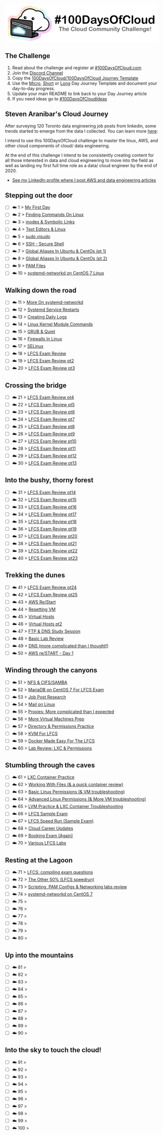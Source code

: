 <p align="center">
  <img src="banner.png">
</p>

## The Challenge
1. Read about the challenge and register at [#100DaysOfCloud.com](https://100DaysOfCloud.com)
2. Join the [Discord Channel](https://discord.gg/c6Db8nY)
3. Copy the [100DaysOfCloud/100DaysOfCloud Journey Template](https://github.com/100DaysOfCloud/100DaysOfCloud/generate)
4. Use the [Micro](Templates/000-DAY-ARTICLE-MICRO-TEMPLATE.md), [Short](Templates/001-DAY-ARTICLE-SHORT-TEMPLATE.md) or [Long](Templates/002-DAY-ARTICLE-LONG-TEMPLATE.md) Day Journey Template and document your day-to-day progress.
5. Update your main README to link back to your Day Journey article
4. If you need ideas go to [#100DaysOfCloudIdeas](https://github.com/100DaysOfCloud/100DaysOfCloudIdeas)


## Steven Aranibar's Cloud Journey

After surveying 120 Toronto data engineering job posts from linkedin, some trends started to emerge from the data I collected. You can learn more [here](https://www.linkedin.com/pulse/dear-hiring-managers-im-here-help-steven-aranibar/):


I intend to use this 100DaysOfCloud challenge to master the linux, AWS, and other cloud components of cloud/ data engineering. 


At the end of this challenge I intend to be consistently creating content for all those interested in data and cloud engineering to move into the field as well as landing my first full time role as a data/ cloud engineer by the end of 2020. 

- [See my LinkedIn profile where I post AWS and data engineering articles](https://www.linkedin.com/in/steven-aranibar-8891a2103/)

## Stepping out the door

- [ ] ☁️ 1 > [My First Day](Journey/001/Readme.md)
- [ ] ☁️ 2 > [Finding Commands On Linux](Journey/002/Readme.md)
- [ ] ☁️ 3 > [inodes & Symbolic Links](Journey/003/Readme.md)
- [ ] ☁️ 4 > [Text Editors & Linux](Journey/004/Readme.md)
- [ ] ☁️ 5 > [sudo visudo](Journey/005/Readme.md)
- [ ] ☁️ 6 > [SSH - Secure Shell](Journey/006/Readme.md)
- [ ] ☁️ 7 > [Global Aliases In Ubuntu & CentOs (pt 1)](Journey/007/Readme.md)
- [ ] ☁️ 8 > [Global Aliases In Ubuntu & CentOs (pt 2)](Journey/008/Readme.md)
- [ ] ☁️ 9 > [PAM Files](Journey/009/Readme.md)
- [ ] ☁️ 10 > [systemd-networkd on CentOS 7 Linux](Journey/010/Readme.md)

## Walking down the road

- [ ] ☁️ 11 > [More On systemd-networkd](Journey/011/Readme.md)
- [ ] ☁️ 12 > [Systemd Service Restarts](Journey/012/Readme.md)
- [ ] ☁️ 13 > [Creating Daily Logs](Journey/013/Readme.md)
- [ ] ☁️ 14 > [Linux Kernel Module Commands](Journey/014/Readme.md)
- [ ] ☁️ 15 > [GRUB & Quiet](Journey/015/Readme.md)
- [ ] ☁️ 16 > [Firewalls In Linux](Journey/016/Readme.md)
- [ ] ☁️ 17 > [SELinux](Journey/017/Readme.md)
- [ ] ☁️ 18 > [LFCS Exam Review](Journey/018/Readme.md)
- [ ] ☁️ 19 > [LFCS Exam Review pt2](Journey/019/Readme.md)
- [ ] ☁️ 20 > [LFCS Exam Review pt3](Journey/020/Readme.md)

## Crossing the bridge

- [ ] ☁️ 21 > [LFCS Exam Review pt4](Journey/021/Readme.md)
- [ ] ☁️ 22 > [LFCS Exam Review pt5](Journey/022/Readme.md)
- [ ] ☁️ 23 > [LFCS Exam Review pt6](Journey/023/Readme.md)
- [ ] ☁️ 24 > [LFCS Exam Review pt7](Journey/024/Readme.md)
- [ ] ☁️ 25 > [LFCS Exam Review pt8](Journey/025/Readme.md)
- [ ] ☁️ 26 > [LFCS Exam Review pt9](Journey/026/Readme.md)
- [ ] ☁️ 27 > [LFCS Exam Review pt10](Journey/027/Readme.md)
- [ ] ☁️ 28 > [LFCS Exam Review pt11](Journey/028/Readme.md)
- [ ] ☁️ 29 > [LFCS Exam Review pt12](Journey/029/Readme.md)
- [ ] ☁️ 30 > [LFCS Exam Review pt13](Journey/030/Readme.md)

## Into the bushy, thorny forest

- [ ] ☁️ 31 > [LFCS Exam Review pt14](Journey/031/Readme.md)
- [ ] ☁️ 32 > [LFCS Exam Review pt15](Journey/032/Readme.md)
- [ ] ☁️ 33 > [LFCS Exam Review pt16](Journey/033/Readme.md)
- [ ] ☁️ 34 > [LFCS Exam Review pt17](Journey/034/Readme.md)
- [ ] ☁️ 35 > [LFCS Exam Review pt18](Journey/035/Readme.md)
- [ ] ☁️ 36 > [LFCS Exam Review pt19](Journey/036/Readme.md)
- [ ] ☁️ 37 > [LFCS Exam Review pt20](Journey/037/Readme.md)
- [ ] ☁️ 38 > [LFCS Exam Review pt21](Journey/038/Readme.md)
- [ ] ☁️ 39 > [LFCS Exam Review pt22](Journey/039/Readme.md)
- [ ] ☁️ 40 > [LFCS Exam Review pt23](Journey/040/Readme.md)

## Trekking the dunes

- [ ] ☁️ 41 > [LFCS Exam Review pt24](Journey/041/Readme.md)
- [ ] ☁️ 42 > [LFCS Exam Review pt25](Journey/042/Readme.md)
- [ ] ☁️ 43 > [AWS Re/Start](Journey/043/Readme.md)
- [ ] ☁️ 44 > [Resetting VM](Journey/044/Readme.md)
- [ ] ☁️ 45 > [Virtual Hosts](Journey/045/Readme.md)
- [ ] ☁️ 46 > [Virtual Hosts pt2](Journey/046/Readme.md)
- [ ] ☁️ 47 > [FTP & DNS Study Session](Journey/047/Readme.md)
- [ ] ☁️ 48 > [Basic Lab Review](Journey/048/Readme.md)
- [ ] ☁️ 49 > [DNS (more complicated than I thought!)](Journey/049/Readme.md)
- [ ] ☁️ 50 > [AWS re/START - Day 1](Journey/050/Readme.md)

## Winding through the canyons

- [ ] ☁️ 51 > [NFS & CIFS/SAMBA](Journey/051/Readme.md)
- [ ] ☁️ 52 > [MariaDB on CentOS 7 For LFCS Exam](Journey/052/Readme.md)
- [ ] ☁️ 53 > [Job Post Research](Journey/053/Readme.md)
- [ ] ☁️ 54 > [Mail on Linux](Journey/054/Readme.md)
- [ ] ☁️ 55 > [Proxies: More complicated than I expected](Journey/055/Readme.md)
- [ ] ☁️ 56 > [More Virtual Machines Prep](Journey/056/Readme.md)
- [ ] ☁️ 57 > [Directory & Permissions Practice](Journey/057/Readme.md)
- [ ] ☁️ 58 > [KVM For LFCS](Journey/058/Readme.md)
- [ ] ☁️ 59 > [Docker Made Easy For The LFCS](Journey/059/Readme.md)
- [ ] ☁️ 60 > [Lab Review: LXC & Permissions](Journey/060/Readme.md)

## Stumbling through the caves

- [ ] ☁️ 61 > [LXC Container Practice](Journey/061/Readme.md)
- [ ] ☁️ 62 > [Working With Files (& a quick container review)](Journey/062/Readme.md)
- [ ] ☁️ 63 > [Basic Linux Permissions (& VM troubleshooting)](Journey/063/Readme.md)
- [ ] ☁️ 64 > [Advanced Linux Permissions (& More VM troubleshooting)](Journey/064/Readme.md)
- [ ] ☁️ 65 > [LVM Practice & LXC Container Troubleshooting](Journey/065/Readme.md)
- [ ] ☁️ 66 > [LFCS Sample Exam](Journey/066/Readme.md)
- [ ] ☁️ 67 > [LFCS Speed Run (Sample Exam)](Journey/067/Readme.md)
- [ ] ☁️ 68 > [Cloud Career Updates](Journey/068/Readme.md)
- [ ] ☁️ 69 > [Booking Exam (Again)](Journey/069/Readme.md)
- [ ] ☁️ 70 > [Various LFCS Labs](Journey/070/Readme.md)

## Resting at the Lagoon

- [ ] ☁️ 71 > [LFCS: compiling exam questions](Journey/071/Readme.md)
- [ ] ☁️ 72 > [The Other 50% (LFCS speedrun)](Journey/072/Readme.md)
- [ ] ☁️ 73 > [Scripting, PAM Configs & Networking labs review](Journey/073/Readme.md)
- [ ] ☁️ 74 > [systemd-networkd on CentOS 7](Journey/074/Readme.md)
- [ ] ☁️ 75 > [](Journey/075/Readme.md)
- [ ] ☁️ 76 > [](Journey/076/Readme.md)
- [ ] ☁️ 77 > [](Journey/077/Readme.md)
- [ ] ☁️ 78 > [](Journey/078/Readme.md)
- [ ] ☁️ 79 > [](Journey/079/Readme.md)
- [ ] ☁️ 80 > [](Journey/080/Readme.md)

## Up into the mountains

- [ ] ☁️ 81 > [](Journey/081/Readme.md)
- [ ] ☁️ 82 > [](Journey/082/Readme.md)
- [ ] ☁️ 83 > [](Journey/083/Readme.md)
- [ ] ☁️ 84 > [](Journey/084/Readme.md)
- [ ] ☁️ 85 > [](Journey/085/Readme.md)
- [ ] ☁️ 86 > [](Journey/086/Readme.md)
- [ ] ☁️ 87 > [](Journey/087/Readme.md)
- [ ] ☁️ 88 > [](Journey/088/Readme.md)
- [ ] ☁️ 89 > [](Journey/089/Readme.md)
- [ ] ☁️ 90 > [](Journey/090/Readme.md)

## Into the sky to touch the cloud!

- [ ] ☁️ 91 > [](Journey/091/Readme.md)
- [ ] ☁️ 92 > [](Journey/092/Readme.md)
- [ ] ☁️ 93 > [](Journey/093/Readme.md)
- [ ] ☁️ 94 > [](Journey/094/Readme.md)
- [ ] ☁️ 95 > [](Journey/095/Readme.md)
- [ ] ☁️ 96 > [](Journey/096/Readme.md)
- [ ] ☁️ 97 > [](Journey/097/Readme.md)
- [ ] ☁️ 98 > [](Journey/098/Readme.md)
- [ ] ☁️ 99 > [](Journey/099/Readme.md)
- [ ] ☁️ 100 > [](Journey/100/Readme.md)
